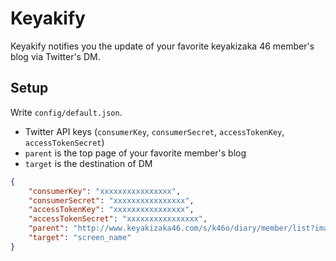 # Keyakify

Keyakify notifies you the update of your favorite keyakizaka 46 member's blog via Twitter's DM.

## Setup

Write `config/default.json`.

* Twitter API keys (`consumerKey`, `consumerSecret`, `accessTokenKey`, `accessTokenSecret`)
* `parent` is the top page of your favorite member's blog
* `target` is the destination of DM

```json
{
	"consumerKey": "xxxxxxxxxxxxxxxx",
	"consumerSecret": "xxxxxxxxxxxxxxxx",
	"accessTokenKey": "xxxxxxxxxxxxxxxx",
	"accessTokenSecret": "xxxxxxxxxxxxxxxx",
	"parent": "http://www.keyakizaka46.com/s/k46o/diary/member/list?ima=0000&ct=28",
	"target": "screen_name"
}
```